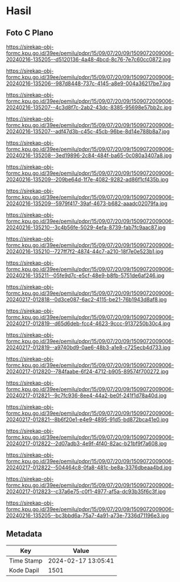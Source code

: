 # Hasil

## Foto C Plano

https://sirekap-obj-formc.kpu.go.id/39ee/pemilu/pdpr/15/09/07/20/09/1509072009006-20240216-135205--d5120136-4a48-4bcd-8c76-7e7c60cc0872.jpg

https://sirekap-obj-formc.kpu.go.id/39ee/pemilu/pdpr/15/09/07/20/09/1509072009006-20240216-135206--987d8448-737c-4145-a8e9-004a36217be7.jpg

https://sirekap-obj-formc.kpu.go.id/39ee/pemilu/pdpr/15/09/07/20/09/1509072009006-20240216-135207--4c3d8f7c-2ab2-43dc-8385-95698e57bb2c.jpg

https://sirekap-obj-formc.kpu.go.id/39ee/pemilu/pdpr/15/09/07/20/09/1509072009006-20240216-135207--adf47d3b-c45c-45cb-96be-8d14e788b8a7.jpg

https://sirekap-obj-formc.kpu.go.id/39ee/pemilu/pdpr/15/09/07/20/09/1509072009006-20240216-135208--3ed19896-2c84-484f-ba65-0c080a3407a8.jpg

https://sirekap-obj-formc.kpu.go.id/39ee/pemilu/pdpr/15/09/07/20/09/1509072009006-20240216-135209--209be64d-1f7e-4082-9282-ad86f1cf435b.jpg

https://sirekap-obj-formc.kpu.go.id/39ee/pemilu/pdpr/15/09/07/20/09/1509072009006-20240216-135209--5979f417-39af-4673-b682-aaadc02079fa.jpg

https://sirekap-obj-formc.kpu.go.id/39ee/pemilu/pdpr/15/09/07/20/09/1509072009006-20240216-135210--3c4b56fe-5029-4efa-8739-fab7fc9aac87.jpg

https://sirekap-obj-formc.kpu.go.id/39ee/pemilu/pdpr/15/09/07/20/09/1509072009006-20240216-135210--727ff7f2-4874-44c7-a210-18f7e0e523b1.jpg

https://sirekap-obj-formc.kpu.go.id/39ee/pemilu/pdpr/15/09/07/20/09/1509072009006-20240216-135211--05fe9d7c-e5cf-48e9-b8fb-5751de6af246.jpg

https://sirekap-obj-formc.kpu.go.id/39ee/pemilu/pdpr/15/09/07/20/09/1509072009006-20240217-012818--0d3ce087-6ac2-4115-be21-76b1943d8af8.jpg

https://sirekap-obj-formc.kpu.go.id/39ee/pemilu/pdpr/15/09/07/20/09/1509072009006-20240217-012819--d65d6deb-fcc4-4623-9ccc-9137250b30c4.jpg

https://sirekap-obj-formc.kpu.go.id/39ee/pemilu/pdpr/15/09/07/20/09/1509072009006-20240217-012819--a9740bd9-0ae6-48b3-a1e8-c725ecb4d733.jpg

https://sirekap-obj-formc.kpu.go.id/39ee/pemilu/pdpr/15/09/07/20/09/1509072009006-20240217-012820--784faabe-6f24-4712-b905-89574f700272.jpg

https://sirekap-obj-formc.kpu.go.id/39ee/pemilu/pdpr/15/09/07/20/09/1509072009006-20240217-012821--9c7fc936-8ee4-44a2-be0f-241f1d78a40d.jpg

https://sirekap-obj-formc.kpu.go.id/39ee/pemilu/pdpr/15/09/07/20/09/1509072009006-20240217-012821--8b6f20e1-e4e9-4895-91d5-bd872bca41e0.jpg

https://sirekap-obj-formc.kpu.go.id/39ee/pemilu/pdpr/15/09/07/20/09/1509072009006-20240217-012822--2d07adb3-4e9f-4f40-82ac-b21bf9f7a608.jpg

https://sirekap-obj-formc.kpu.go.id/39ee/pemilu/pdpr/15/09/07/20/09/1509072009006-20240217-012822--504464c8-0fa8-481c-be8a-3376dbeaa4bd.jpg

https://sirekap-obj-formc.kpu.go.id/39ee/pemilu/pdpr/15/09/07/20/09/1509072009006-20240217-012823--c37a6e75-c0f1-4977-af5a-dc93b35f6c3f.jpg

https://sirekap-obj-formc.kpu.go.id/39ee/pemilu/pdpr/15/09/07/20/09/1509072009006-20240216-135205--bc3bbd6a-75a7-4a91-a73e-7336d71196e3.jpg


## Metadata

| Key        | Value               |
| ---------- | ------------------- |
| Time Stamp | 2024-02-17 13:05:41 |
| Kode Dapil | 1501                |



